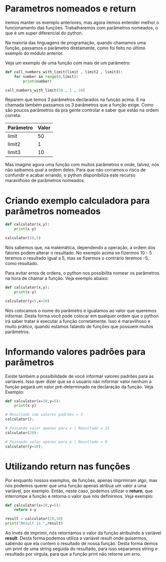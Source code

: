 # Parametros nomeados e return

Iremos manter os exemplo anteriores, mas agora iremos entender melhor o funcionamento das funções. Trabalharemos com parâmetros nomeados, o que é um super diferencial do python.

Na maioria das linguagens de programação, quando chamamos uma função, passamos o parâmetro diretamente, como foi feito no último exemplo do módulo anterior.

Veja um exemplo de uma função com mais de um parâmetro:

```python
def call_numbers_with_limit(limit , limit2 , limit3):
    for number in range(0,limit):
        print(number)

call_numbers_with_limit(50 , 1 , 10)
```

Reparem que temos 3 parâmetros declarados na função acima. E na chamada também passamos os 3 parâmetros que a função exige. Como são poucos parâmetros da pra gente controlar e saber que estão na ordem correta.

Parâmetro | Valor
-------------- | -------
limit | 50
limit2 | 1
limit3 | 10

Mas imagine agora uma função com muitos parâmetros e onde, talvez, nós não saibamos qual a ordem deles. Para que não corramos o risco de confundir e acabar errando, o python disponibiliza este recurso maravilhoso de parâmetros nomeados.

# Criando exemplo calculadora para parâmetros nomeados

```python
def calculator(x,y):
    print(x-y)

calculator(10,5)
```

Nós sabemos que, na matemática, dependendo a operação, a ordem dos fatores podem alterar o resultado. No exemplo acima se fizermos 10 - 5 teremos o resultado igual a 5, mas se fizermos o contrário teremos -5, como resultado.

Para evitar erros de ordens, o python nos possibilita nomear os parâmetros na hora de chamar a função. Veja exemplo abaixo:

```python
def calculator(x,y):
    print(x-y)

calculator(y=5,x=10)
```

Nós colocamos o nome do parâmetro e igualamos ao valor que queremos informar. Desta forma você pode colocar em qualquer ordem que o python irá saber tratar e executar a função corretamente. Isso é maravilhoso e muito prático, quando estamos falando de funções que possuem muitos parâmetros.

# Informando valores padrões para parâmetros

Existe também a possibilidade de você informar valores padrões para as variáveis. Isso quer dizer que se o usuário não informar valor nenhum a função pegará um valor pré-determinado na declaração da função. Veja Exemplo:

```python
def calculator(x=10,y=5):
    print(x-y)

# Resultado com valores padrões = 5
calculator();

# Passando valor apenas para x | Resultado = 15
calculator(20);

# Passando valor apenas para y | Resultado = 0
calculator(y=10);
```

# Utilizando return nas funções

Por enquanto nossos exemplos, de funções, apenas imprimiram algo, mas nós podemos querer que uma função apenas atribua um valor a uma variável, por exemplo. Então, neste caso, podemos utilizar o **return**, que interrompe a função e retorna o valor que nós definirmos. Veja exemplo:

```python
def calculator(x=10,y=5):
    return x-y

result = calculator(20,10)
print("Result is ",result)
```

Ao invés de imprimir, nós retornamos o valor da função atribuindo à variável **result**. Desta forma podemos utiliza a variável result onde quisermos, sabendo que ela contem o resultado de nossa função. Desta forma demos um print de uma string seguida do resultado, para isso separamos string e resultado por vírgula, para que a função print não retorne um erro.